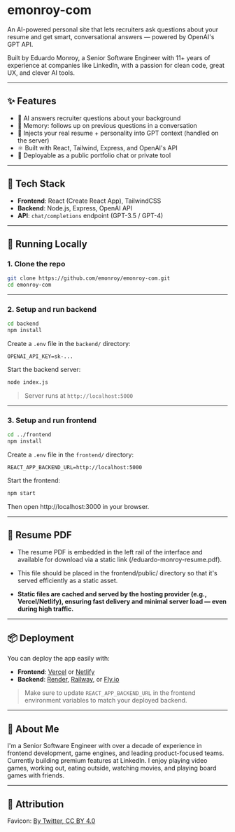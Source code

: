 # emonroy-com

An AI-powered personal site that lets recruiters ask questions about your resume and get smart, conversational answers — powered by OpenAI's GPT API.

Built by Eduardo Monroy, a Senior Software Engineer with 11+ years of experience at companies like LinkedIn, with a passion for clean code, great UX, and clever AI tools.

---

## ✨ Features

- 🤖 AI answers recruiter questions about your background  
- 🧠 Memory: follows up on previous questions in a conversation  
- 📄 Injects your real resume + personality into GPT context (handled on the server)
- ⚛️ Built with React, Tailwind, Express, and OpenAI's API  
- 💬 Deployable as a public portfolio chat or private tool  

---

## 🧱 Tech Stack

- **Frontend**: React (Create React App), TailwindCSS  
- **Backend**: Node.js, Express, OpenAI API  
- **API**: `chat/completions` endpoint (GPT-3.5 / GPT-4)

---

## 🚀 Running Locally

### 1. Clone the repo

```bash
git clone https://github.com/emonroy/emonroy-com.git
cd emonroy-com
```

---

### 2. Setup and run backend

```bash
cd backend
npm install
```

Create a `.env` file in the `backend/` directory:

```
OPENAI_API_KEY=sk-...
```

Start the backend server:

```bash
node index.js
```

> Server runs at `http://localhost:5000`

---

### 3. Setup and run frontend

```bash
cd ../frontend
npm install
```

Create a `.env` file in the `frontend/` directory:

```
REACT_APP_BACKEND_URL=http://localhost:5000
```

Start the frontend:

```bash
npm start
```

Then open http://localhost:3000 in your browser.

---

## 📄 Resume PDF

- The resume PDF is embedded in the left rail of the interface and available for download via a static link (/eduardo-monroy-resume.pdf).

- This file should be placed in the frontend/public/ directory so that it's served efficiently as a static asset.

- **Static files are cached and served by the hosting provider (e.g., Vercel/Netlify), ensuring fast delivery and minimal server load — even during high traffic.**

---

## 📦 Deployment

You can deploy the app easily with:

- **Frontend**: [Vercel](https://vercel.com) or [Netlify](https://netlify.com)  
- **Backend**: [Render](https://render.com), [Railway](https://railway.app), or [Fly.io](https://fly.io)

> Make sure to update `REACT_APP_BACKEND_URL` in the frontend environment variables to match your deployed backend.

---

## 👋 About Me

I'm a Senior Software Engineer with over a decade of experience in frontend development, game engines, and leading product-focused teams. Currently building premium features at LinkedIn. I enjoy playing video games, working out, eating outside, watching movies, and playing board games with friends.

---

## 📄 Attribution

Favicon:
[By Twitter, CC BY 4.0](https://commons.wikimedia.org/w/index.php?curid=80937197)
